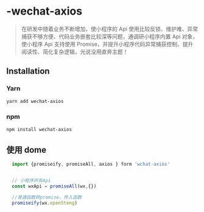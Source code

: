 <!--
 * @Descripttion:
 * @repository: https://github.com/luzhonglai/-wechat-axios
 * @Author: ZhongLai Lu
 * @Date: 2020-12-17 10:11:56
 * @LastEditors: Zhonglai Lu
 * @LastEditTime: 2020-12-18 13:41:03
-->

# -wechat-axios

> 在研发中随着业务不断增加，使小程序的 Api 使用比较反锁、维护难、异常捕获不够方便、代码业务嵌套比较深等问题，通调研小程序内置 Api 对象，使小程序 Api 支持使用 Promise，并提升小程序代码异常捕获控制、提升阅读性、简化复杂逻辑，光说没用直奔主题！

## Installation

### Yarn

```bash
yarn add wechat-axios
```

### npm

```bash
npm install wechat-axios
```

## 使用 dome

```js
  import {promiseify, promiseAll, axios } form 'wchat-axios'


  // 小程序所有Api 
  const wxApi = promiseAll(wx,{})

  //普通函数转promise，传入函数
  promiseify(wx.openSteng)
```
